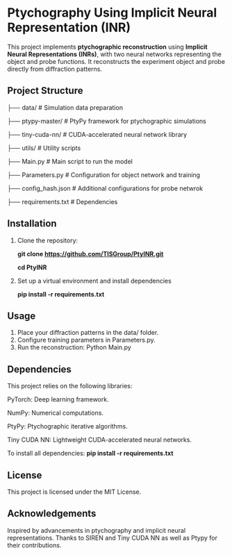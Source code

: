 # Ptychography Using Implicit Neural Representation (INR)

This project implements **ptychographic reconstruction** using **Implicit Neural Representations (INRs)**, with two neural networks representing the object and probe functions. It reconstructs the experiment object and probe directly from diffraction patterns.

## **Project Structure**

├── data/ # Simulation data preparation

├── ptypy-master/ # PtyPy framework for ptychographic simulations

├── tiny-cuda-nn/ # CUDA-accelerated neural network library

├── utils/ # Utility scripts

├── Main.py # Main script to run the model

├── Parameters.py # Configuration for object network and training

├── config_hash.json # Additional configurations for probe netwrok

├── requirements.txt # Dependencies

## **Installation**
1. Clone the repository:

   **git clone https://github.com/TISGroup/PtyINR.git**
   
   **cd PtyINR**
   
2. Set up a virtual environment and install dependencies

   **pip install -r requirements.txt**

## **Usage**
1. Place your diffraction patterns in the data/ folder.
2. Configure training parameters in Parameters.py.
3. Run the reconstruction:   Python Main.py

## **Dependencies**
This project relies on the following libraries:

PyTorch: Deep learning framework.

NumPy: Numerical computations.

PtyPy: Ptychographic iterative algorithms.

Tiny CUDA NN: Lightweight CUDA-accelerated neural networks.

To install all dependencies: **pip install -r requirements.txt**

## **License**
This project is licensed under the MIT License.

## **Acknowledgements**
Inspired by advancements in ptychography and implicit neural representations. Thanks to SIREN and Tiny CUDA NN as well as Ptypy for their contributions.
